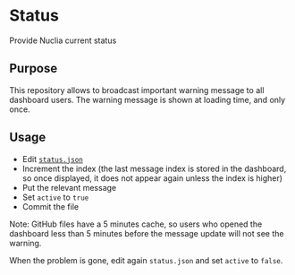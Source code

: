 # Status
Provide Nuclia current status

## Purpose

This repository allows to broadcast important warning message to all dashboard users. The warning message is shown at loading time, and only once.

## Usage

- Edit [`status.json`](https://github.com/nuclia/status/edit/main/status.json)
- Increment the index (the last message index is stored in the dashboard, so once displayed, it does not appear again unless the index is higher)
- Put the relevant message
- Set `active` to `true`
- Commit the file

Note: GitHub files have a 5 minutes cache, so users who opened the dashboard less than 5 minutes before the message update will not see the warning.

When the problem is gone, edit again `status.json` and set `active` to `false`.
